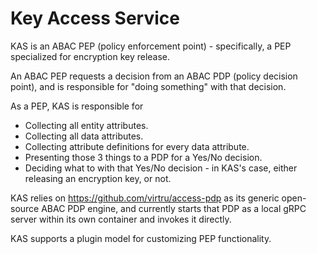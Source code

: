 # Key Access Service

KAS is an ABAC PEP (policy enforcement point) - specifically, a PEP specialized for encryption key release.

An ABAC PEP requests a decision from an ABAC PDP (policy decision point), and is responsible for "doing something" with that decision.

As a PEP, KAS is responsible for

- Collecting all entity attributes.
- Collecting all data attributes.
- Collecting attribute definitions for every data attribute.
- Presenting those 3 things to a PDP for a Yes/No decision.
- Deciding what to with that Yes/No decision - in KAS's case, either releasing an encryption key, or not.

KAS relies on https://github.com/virtru/access-pdp as its generic open-source ABAC PDP engine, and currently starts that PDP as a local gRPC server within its own container and invokes it directly.

KAS supports a plugin model for customizing PEP functionality.
